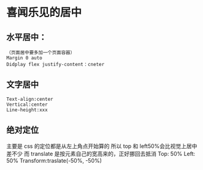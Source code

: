 # 喜闻乐见的居中

## 水平居中：

    （页面居中要多加一个页面容器）
    Margin 0 auto
    Didplay flex justify-content：cneter

## 文字居中

    Text-align:center
    Vertical:center
    Line-height:xxx

## 绝对定位

主要是 css 的定位都是从左上角点开始算的
所以 top 和 left50%会比视觉上居中差不少
而 translate 是按元素自己的宽高来的，正好挪回去抵消
Top: 50%
Left: 50%
Transform:traslate(-50%, -50%)
